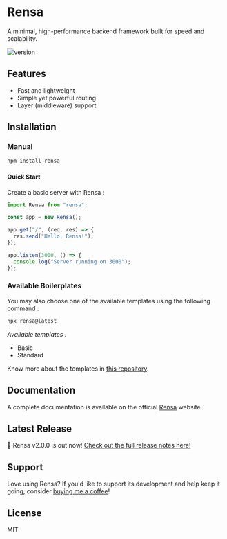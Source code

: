 # Rensa

A minimal, high-performance backend framework built for speed and scalability.

![version](https://img.shields.io/github/v/release/aether-flux/rensa)

## Features

- Fast and lightweight
- Simple yet powerful routing
- Layer (middleware) support

## Installation

### Manual

```sh
npm install rensa
```

#### Quick Start
Create a basic server with Rensa :
```js
import Rensa from "rensa";

const app = new Rensa();

app.get("/", (req, res) => {
  res.send("Hello, Rensa!");
});

app.listen(3000, () => {
  console.log("Server running on 3000");
});
```

### Available Boilerplates
You may also choose one of the available templates using the following command :
```sh
npx rensa@latest
```

*Available templates :*
- Basic
- Standard

Know more about the templates in [this repository](https://github.com/aether-flux/rensa-templates).

## Documentation
A complete documentation is available on the official [Rensa](https://rensa.vercel.app/) website.

## Latest Release
🎉 Rensa v2.0.0 is out now!
[Check out the full release notes here!](https://github.com/aether-flux/rensa/releases/tag/v2.0.0)

## Support
Love using Rensa? If you'd like to support its development and help keep it going, consider [buying me a coffee](https://buymeacoffee.com/aetherflux)!

## License
MIT
